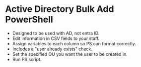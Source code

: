 # Active Directory Bulk Add PowerShell

- Designed to be used with AD, not entra ID.
- Edit information in CSV fields to your staff.
- Assign variables to each column so PS can format correctly.
- Includes a "user already exists" check.
- Set the specified OU you want the user to be created in.
- Run PS script.
